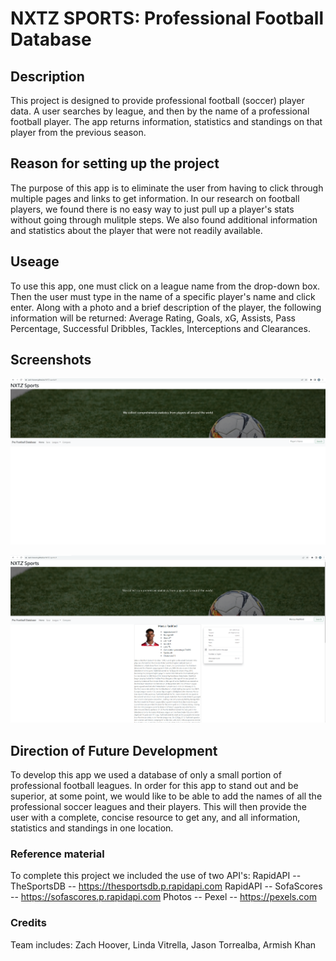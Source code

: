 # NXTZ SPORTS: Professional Football Database

## Description
This project is designed to provide professional football (soccer) player data.  A user searches by league, and then by the name of a professional football player. The app returns information, statistics and standings on that player from the previous season.

## Reason for setting up the project
The purpose of this app is to eliminate the user from having to click through multiple pages and links to get information. In our research on football players, we found there is no easy way to just pull up a player's stats without going through mulitple steps. We also found additional  information and statistics about the player that were not readily available. 

## Useage
To use this app, one must click on a league name from the drop-down box.  Then the user must type in the name of a specific player's name and 
click enter. Along with a photo and a brief description of the player, the following information will be returned: Average Rating, Goals, xG, Assists, Pass Percentage, Successful Dribbles, Tackles, Interceptions and Clearances.

## Screenshots
![Alt text](<imgs/Screenshot 2023-07-24 202017.png>)

![Alt text](<imgs/Screenshot 2023-07-24 201950.png>)

## Direction of Future Development
To develop this app we used a database of only a small portion of professional football leagues. In order for this app to stand out and be
superior, at some point, we would like to be able to add the names of all the professional soccer leagues and their players. This will then provide the user with a complete, concise resource to get any, and all information, statistics and standings in one location.


### Reference material
To complete this project we included the use of two API's:
RapidAPI -- TheSportsDB -- https://thesportsdb.p.rapidapi.com
RapidAPI -- SofaScores -- https://sofascores.p.rapidapi.com
Photos -- Pexel -- https://pexels.com

### Credits
Team includes: Zach Hoover, Linda Vitrella, Jason Torrealba, Armish Khan
